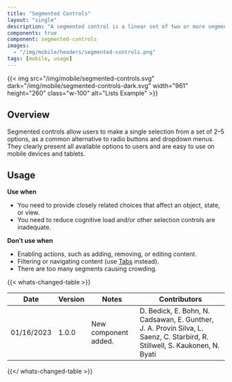 ```yaml
---
title: "Segmented Controls"
layout: "single"
description: "A segmented control is a linear set of two or more segments, each of which functions as a button."
components: true
component: segmented-controls
images:
  - "/img/mobile/headers/segmented-controls.png"
tags: [mobile, usage]
---
```


{{< img src="/img/mobile/segmented-controls.svg" dark="/img/mobile/segmented-controls-dark.svg" width="961" height="260" class="w-100" alt="Lists Example" >}}

## Overview

Segmented controls allow users to make a single selection from a set of 2–5 options, as a common alternative to radio buttons and dropdown menus. They clearly present all available options to users and are easy to use on mobile devices and tablets.

## Usage

**Use when**

- You need to provide closely related choices that affect an object, state, or view.
- You need to reduce cognitive load and/or other selection controls are inadequate.

**Don’t use when**

- Enabling actions, such as adding, removing, or editing content.
- Filtering or navigating content (use [Tabs](/components/mobile/tabs/) instead).
- There are too many segments causing crowding.


{{< whats-changed-table >}}

| Date       | Version | Notes                               | Contributors |
| ---------- | ------- | ----------------------------------- | ------------ |
| 01/16/2023 | 1.0.0   | New component added. | D. Bedick, E. Bohn, N. Cadsawan, E. Gunther, J. A. Provin Silva, L. Saenz, C. Starbird, R. Stillwell, S. Kaukonen, N. Byati  |

{{</ whats-changed-table >}}
